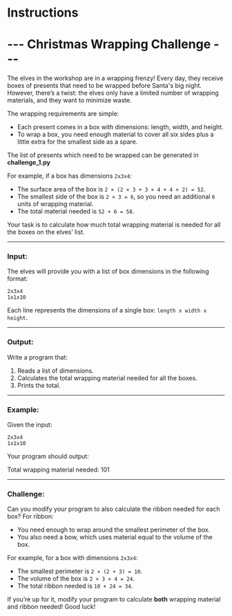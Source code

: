 # Instructions

# --- Christmas Wrapping Challenge ---

The elves in the workshop are in a wrapping frenzy! Every day, they receive boxes of presents that need to be wrapped before Santa's big night. However, there’s a twist: the elves only have a limited number of wrapping materials, and they want to minimize waste.

The wrapping requirements are simple:
- Each present comes in a box with dimensions: length, width, and height.
- To wrap a box, you need enough material to cover all six sides plus a little extra for the smallest side as a spare.

The list of presents which need to be wrapped can be generated in __challenge_1.py__

For example, if a box has dimensions `2x3x4`:
- The surface area of the box is `2 × (2 × 3 + 3 × 4 + 4 × 2) = 52`.
- The smallest side of the box is `2 × 3 = 6`, so you need an additional `6` units of wrapping material.
- The total material needed is `52 + 6 = 58`.

Your task is to calculate how much total wrapping material is needed for all the boxes on the elves’ list.

---

### Input:

The elves will provide you with a list of box dimensions in the following format:

```
2x3x4
1x1x10
```


Each line represents the dimensions of a single box: `length x width x height`.

---

### Output:

Write a program that:
1. Reads a list of dimensions.
2. Calculates the total wrapping material needed for all the boxes.
3. Prints the total.

---

### Example:

Given the input:

```
2x3x4
1x1x10
```

Your program should output:

Total wrapping material needed: 101


---

### Challenge:

Can you modify your program to also calculate the ribbon needed for each box? For ribbon:
- You need enough to wrap around the smallest perimeter of the box.
- You also need a bow, which uses material equal to the volume of the box.

For example, for a box with dimensions `2x3x4`:
- The smallest perimeter is `2 × (2 + 3) = 10`.
- The volume of the box is `2 × 3 × 4 = 24`.
- The total ribbon needed is `10 + 24 = 34`.

If you’re up for it, modify your program to calculate **both** wrapping material and ribbon needed! Good luck!
